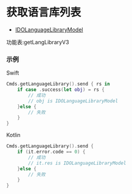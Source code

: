 # 获取语言库列表
* [IDOLanguageLibraryModel](../model/IDOLanguageLibraryModel.md)

功能表:getLangLibraryV3

### 示例

Swift
```swift
Cmds.getLanguageLibrary().send { rs in
    if case .success(let obj) = rs {
        // 成功
        // obj is IDOLanguageLibraryModel
    }else {
        // 失败
    }
}
```

Kotlin
```kotlin
Cmds.getLanguageLibrary().send {
    if (it.error.code == 0) {
        // 成功
        // it.res is IDOLanguageLibraryModel
    }else {
        // 失败
    }
}
```
